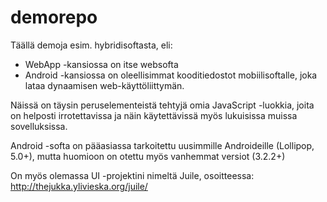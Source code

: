# demorepo

Täällä demoja esim. hybridisoftasta, eli:

* WebApp -kansiossa on itse websofta
* Android -kansiossa on oleellisimmat kooditiedostot mobiilisoftalle, joka lataa dynaamisen web-käyttöliittymän.

Näissä on täysin peruselementeistä tehtyjä omia JavaScript -luokkia, joita on helposti irrotettavissa ja näin käytettävissä myös lukuisissa muissa sovelluksissa.

Android -softa on pääasiassa tarkoitettu uusimmille Androideille (Lollipop, 5.0+), mutta huomioon on otettu myös vanhemmat versiot (3.2.2+)

On myös olemassa UI -projektini nimeltä Juile, osoitteessa: http://thejukka.ylivieska.org/juile/
